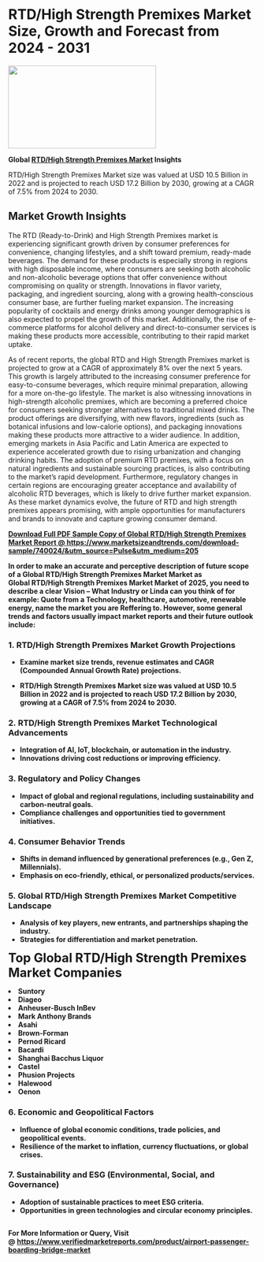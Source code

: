 <H1>RTD/High Strength Premixes Market Size, Growth and Forecast from 2024 - 2031</H1><img class="aligncenter size-medium wp-image-584254" src="https://thirdeyenews.in/wp-content/uploads/2024/09/Global-Market-Research-300x168.jpeg" alt="" width="300" height="168" /><p><strong>Global&nbsp;<a href="https://www.marketsizeandtrends.com/download-sample/740024/&amp;utm_source=Pulse&amp;utm_medium=205">RTD/High Strength Premixes Market</a> Insights</strong></p><p>RTD/High Strength Premixes Market size was valued at USD 10.5 Billion in 2022 and is projected to reach USD 17.2 Billion by 2030, growing at a CAGR of 7.5% from 2024 to 2030.</p><p><h2>Market Growth Insights</h2> <p>The RTD (Ready-to-Drink) and High Strength Premixes market is experiencing significant growth driven by consumer preferences for convenience, changing lifestyles, and a shift toward premium, ready-made beverages. The demand for these products is especially strong in regions with high disposable income, where consumers are seeking both alcoholic and non-alcoholic beverage options that offer convenience without compromising on quality or strength. Innovations in flavor variety, packaging, and ingredient sourcing, along with a growing health-conscious consumer base, are further fueling market expansion. The increasing popularity of cocktails and energy drinks among younger demographics is also expected to propel the growth of this market. Additionally, the rise of e-commerce platforms for alcohol delivery and direct-to-consumer services is making these products more accessible, contributing to their rapid market uptake.</p> <p><strong><a href="#"></a></strong></p> <p>As of recent reports, the global RTD and High Strength Premixes market is projected to grow at a CAGR of approximately 8% over the next 5 years. This growth is largely attributed to the increasing consumer preference for easy-to-consume beverages, which require minimal preparation, allowing for a more on-the-go lifestyle. The market is also witnessing innovations in high-strength alcoholic premixes, which are becoming a preferred choice for consumers seeking stronger alternatives to traditional mixed drinks. The product offerings are diversifying, with new flavors, ingredients (such as botanical infusions and low-calorie options), and packaging innovations making these products more attractive to a wider audience. In addition, emerging markets in Asia Pacific and Latin America are expected to experience accelerated growth due to rising urbanization and changing drinking habits. The adoption of premium RTD premixes, with a focus on natural ingredients and sustainable sourcing practices, is also contributing to the market’s rapid development. Furthermore, regulatory changes in certain regions are encouraging greater acceptance and availability of alcoholic RTD beverages, which is likely to drive further market expansion. As these market dynamics evolve, the future of RTD and high strength premixes appears promising, with ample opportunities for manufacturers and brands to innovate and capture growing consumer demand. <p><strong><a href="#"></p><p><span class=""><strong>Download Full PDF Sample Copy of Global RTD/High Strength Premixes Market Report</strong> @ <a href="https://www.marketsizeandtrends.com/download-sample/740024/&amp;utm_source=Pulse&amp;utm_medium=205" target="_blank">https://www.marketsizeandtrends.com/download-sample/740024/&amp;utm_source=Pulse&amp;utm_medium=205</a></span></p><p>In order to make an accurate and perceptive description of future scope of a Global&nbsp;RTD/High Strength Premixes Market Market as Global&nbsp;RTD/High Strength Premixes Market Market of 2025, you need to describe a clear Vision &ndash; What Industry or Linda can you think of for example: Quote from a Technology, healthcare, automotive, renewable energy, name the market you are Reffering to. However, some general trends and factors usually impact market reports and their future outlook include:</p><h3>1.&nbsp;<strong>RTD/High Strength Premixes Market Growth Projections</strong></h3><ul><li>Examine market size trends, revenue estimates and CAGR (Compounded Annual Growth Rate) projections.</li><li><p>RTD/High Strength Premixes Market size was valued at USD 10.5 Billion in 2022 and is projected to reach USD 17.2 Billion by 2030, growing at a CAGR of 7.5% from 2024 to 2030.</p></li></ul><h3>2.&nbsp;<strong>RTD/High Strength Premixes Market Technological Advancements</strong></h3><ul><li>Integration of AI, IoT, blockchain, or automation in the industry.</li><li>Innovations driving cost reductions or improving efficiency.</li></ul><h3>3.&nbsp;<strong>Regulatory and Policy Changes</strong></h3><ul><li>Impact of global and regional regulations, including sustainability and carbon-neutral goals.</li><li>Compliance challenges and opportunities tied to government initiatives.</li></ul><h3>4.&nbsp;<strong>Consumer Behavior Trends</strong></h3><ul><li>Shifts in demand influenced by generational preferences (e.g., Gen Z, Millennials).</li><li>Emphasis on eco-friendly, ethical, or personalized products/services.</li></ul><h3>5.&nbsp;<strong>Global RTD/High Strength Premixes Market Competitive Landscape</strong></h3><ul><li>Analysis of key players, new entrants, and partnerships shaping the industry.</li><li>Strategies for differentiation and market penetration.</li></ul><p data-pm-slice="1 1 []"><span style="color: inherit; font-family: inherit; font-size: 25px;">Top Global RTD/High Strength Premixes Market Companies</span></p><div class="" data-test-id=""><p><li>Suntory</li><li> Diageo</li><li> Anheuser-Busch InBev</li><li> Mark Anthony Brands</li><li> Asahi</li><li> Brown-Forman</li><li> Pernod Ricard</li><li> Bacardi</li><li> Shanghai Bacchus Liquor</li><li> Castel</li><li> Phusion Projects</li><li> Halewood</li><li> Oenon</li></p></div><h3>6.&nbsp;<strong>Economic and Geopolitical Factors</strong></h3><ul><li>Influence of global economic conditions, trade policies, and geopolitical events.</li><li>Resilience of the market to inflation, currency fluctuations, or global crises.</li></ul><h3>7.&nbsp;<strong>Sustainability and ESG (Environmental, Social, and Governance)</strong></h3><ul><li>Adoption of sustainable practices to meet ESG criteria.</li><li>Opportunities in green technologies and circular economy principles.</li></ul><h2><strong style="font-size: 14px;">For More Information or Query, Visit @&nbsp;</strong><a style="background-color: #ffffff; font-size: 14px;" href="https://www.marketsizeandtrends.com/report/rtd-high-strength-premixes-market/" target="_blank">https://www.verifiedmarketreports.com/product/airport-passenger-boarding-bridge-market</a></h2>
